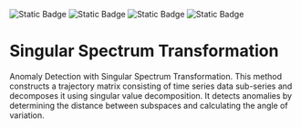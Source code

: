 ![Static Badge](https://img.shields.io/badge/python-3.9.18-blue)
![Static Badge](https://img.shields.io/badge/scikitlearn-1.3.0-F7931E)
![Static Badge](https://img.shields.io/badge/numpy-1.22.3-013243)
![Static Badge](https://img.shields.io/badge/pandas-2.0.3-150458)

# Singular Spectrum Transformation
Anomaly Detection with Singular Spectrum Transformation. This method constructs a trajectory matrix consisting of time series data sub-series and decomposes it using singular value decomposition. It detects anomalies by determining the distance between subspaces and calculating the angle of variation.
